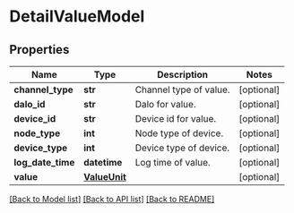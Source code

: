 # DetailValueModel

## Properties
Name | Type | Description | Notes
------------ | ------------- | ------------- | -------------
**channel_type** | **str** | Channel type of value. | [optional] 
**dalo_id** | **str** | Dalo for value. | [optional] 
**device_id** | **str** | Device id for value. | [optional] 
**node_type** | **int** | Node type of device. | [optional] 
**device_type** | **int** | Device type of device. | [optional] 
**log_date_time** | **datetime** | Log time of value. | [optional] 
**value** | [**ValueUnit**](ValueUnit.md) |  | [optional] 

[[Back to Model list]](../README.md#documentation-for-models) [[Back to API list]](../README.md#documentation-for-api-endpoints) [[Back to README]](../README.md)

